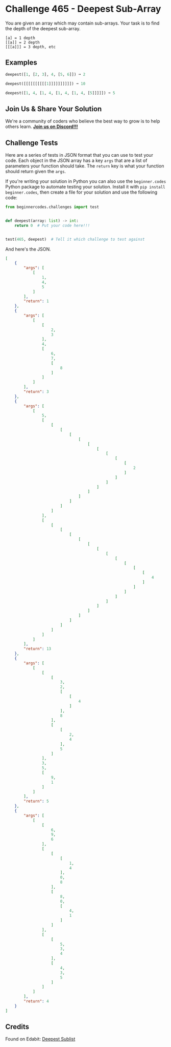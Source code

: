 # Challenge 465 - Deepest Sub-Array

You are given an array which may contain sub-arrays. Your task is to find the depth of the deepest sub-array.
```
[a] = 1 depth
[[a]] = 2 depth
[[[a]]] = 3 depth, etc
```
## Examples
```python
deepest([1, [2, 3], 4, [5, 6]]) ➞ 2

deepest([[[[[[[[[[1]]]]]]]]]]) ➞ 10

deepest([1, 4, [1, 4, [1, 4, [1, 4, [5]]]]]) ➞ 5
```
## Join Us & Share Your Solution

We're a community of coders who believe the best way to grow is to help others learn. **[Join us on Discord!!!](https://discord.gg/sfHykntuGy)**

## Challenge Tests

Here are a series of tests in JSON format that you can use to test your code. Each object in the JSON array has a key `args` that are a list of parameters your function should take. The `return` key is what your function should return given the `args`. 

If you're writing your solution in Python you can also use the `beginner.codes` Python package to automate testing your solution. Install it with `pip install beginner.codes`, then create a file for your solution and use the following code:
```python
from beginnercodes.challenges import test


def deepest(array: list) -> int:
    return 0  # Put your code here!!!


test(465, deepest)  # Tell it which challenge to test against
```
And here's the JSON.
```json
[
    {
        "args": [
            [
                1,
                4,
                5
            ]
        ],
        "return": 1
    },
    {
        "args": [
            [
                [
                    2,
                    3
                ],
                4,
                [
                    6,
                    7,
                    [
                        8
                    ]
                ]
            ]
        ],
        "return": 3
    },
    {
        "args": [
            [
                5,
                [
                    [
                        [
                            [
                                [
                                    [
                                        [
                                            [
                                                [
                                                    [
                                                        2
                                                    ]
                                                ]
                                            ]
                                        ]
                                    ]
                                ]
                            ]
                        ]
                    ]
                ],
                [
                    [
                        [
                            [
                                [
                                    [
                                        [
                                            [
                                                [
                                                    [
                                                        [
                                                            [
                                                                4
                                                            ]
                                                        ]
                                                    ]
                                                ]
                                            ]
                                        ]
                                    ]
                                ]
                            ]
                        ]
                    ]
                ]
            ]
        ],
        "return": 13
    },
    {
        "args": [
            [
                [
                    [
                        3,
                        2,
                        [
                            [
                                4
                            ]
                        ],
                        8
                    ],
                    [
                        [
                            2,
                            4
                        ],
                        5
                    ]
                ],
                3,
                5,
                [
                    9,
                    1
                ]
            ]
        ],
        "return": 5
    },
    {
        "args": [
            [
                [
                    6,
                    9,
                    6
                ],
                [
                    [
                        [
                            1,
                            4
                        ],
                        0,
                        8
                    ],
                    [
                        8,
                        0,
                        [
                            4,
                            1
                        ]
                    ]
                ],
                [
                    [
                        5,
                        3,
                        4
                    ],
                    [
                        4,
                        3,
                        5
                    ]
                ]
            ]
        ],
        "return": 4
    }
]
```
## Credits

Found on Edabit: [Deepest Sublist](https://edabit.com/challenge/iLLqX4nC2HT2xxg3F)
